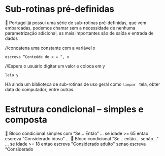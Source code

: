 # Sub-rotinas pré-definidas
 Portugol já possui uma série de sub-rotinas pré-definidas, que vem
embarcadas, podemos chamar sem a necessidade de nenhuma
parametrização adicional, as mais importantes são de saída e
entrada de dados

//concatena uma constante com a variável x

```escreva “Conteúdo de x = “, x ```

//Espera o usuário digitar um valor e coloca em y

``` leia y ```

Há ainda um biblioteca de sub-rotinas de uso geral como ```limpar ```
tela, obter data do computador, entre outras


# Estrutura condicional – simples e composta

 Bloco condicional simples com “Se… Então”
...
se idade >= 65 entao
 escreva "Considerado idoso"
...
 Bloco condicional “Se… então… senão...”
…
se idade >= 18 entao
 escreva "Considerado adulto"
senao
 escreva "Considerado 
